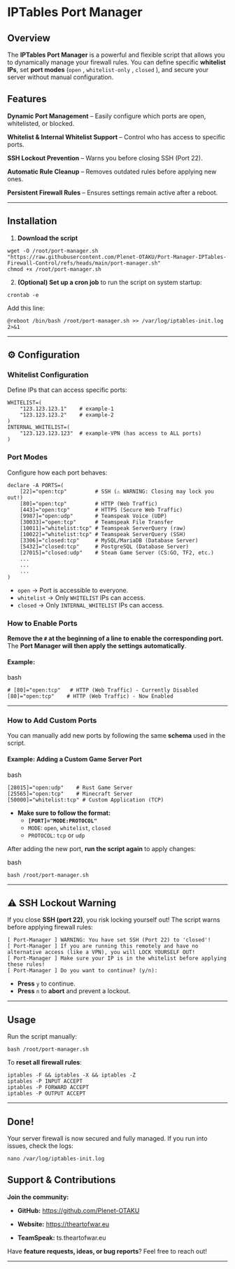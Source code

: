 # IPTables Port Manager 

## Overview

The **IPTables Port Manager** is a powerful and flexible script that allows you to dynamically manage your firewall rules. You can define specific **whitelist IPs**, set **port modes** (`open` , `whitelist-only` , `closed` ), and secure your server without manual configuration.

## Features

**Dynamic Port Management** – Easily configure which ports are open, whitelisted, or blocked.

**Whitelist & Internal Whitelist Support** – Control who has access to specific ports.

**SSH Lockout Prevention** – Warns you before closing SSH (Port 22).

**Automatic Rule Cleanup** – Removes outdated rules before applying new ones.

**Persistent Firewall Rules** – Ensures settings remain active after a reboot.

---

## Installation

1. **Download the script**

```
wget -O /root/port-manager.sh "https://raw.githubusercontent.com/Plenet-OTAKU/Port-Manager-IPTables-Firewall-Control/refs/heads/main/port-manager.sh"
chmod +x /root/port-manager.sh
```

2. **(Optional) Set up a cron job** to run the script on system startup:

```
crontab -e
```

Add this line:

```
@reboot /bin/bash /root/port-manager.sh >> /var/log/iptables-init.log 2>&1
```

---

## ⚙ Configuration

### Whitelist Configuration

Define IPs that can access specific ports:

```
WHITELIST=(
    "123.123.123.1"    # example-1
    "123.123.123.2"    # example-2
)
INTERNAL_WHITELIST=(
    "123.123.123.123"  # example-VPN (has access to ALL ports)
)
```

### Port Modes

Configure how each port behaves:

```
declare -A PORTS=(
    [22]="open:tcp"         # SSH (⚠ WARNING: Closing may lock you out!)
    [80]="open:tcp"         # HTTP (Web Traffic)
    [443]="open:tcp"        # HTTPS (Secure Web Traffic)
    [9987]="open:udp"       # Teamspeak Voice (UDP)
    [30033]="open:tcp"      # Teamspeak File Transfer
    [10011]="whitelist:tcp" # Teamspeak ServerQuery (raw)
    [10022]="whitelist:tcp" # Teamspeak ServerQuery (SSH)
    [3306]="closed:tcp"     # MySQL/MariaDB (Database Server)
    [5432]="closed:tcp"     # PostgreSQL (Database Server)
    [27015]="closed:udp"    # Steam Game Server (CS:GO, TF2, etc.)
    ...
    ...
    ...
)
```

* `open` → Port is accessible to everyone.
* `whitelist` → Only `WHITELIST` IPs can access.
* `closed` → Only `INTERNAL_WHITELIST` IPs can access.

### **How to Enable Ports**

**Remove the `#` at the beginning of a line to enable the corresponding port.**
The **Port Manager will then apply the settings automatically**.

#### Example:

bash

```
# [80]="open:tcp"   # HTTP (Web Traffic) - Currently Disabled
[80]="open:tcp"    # HTTP (Web Traffic) - Now Enabled
```

---

### **How to Add Custom Ports**

You can manually add new ports by following the same **schema** used in the script.

#### **Example: Adding a Custom Game Server Port**

bash

```
[28015]="open:udp"    # Rust Game Server
[25565]="open:tcp"    # Minecraft Server
[50000]="whitelist:tcp" # Custom Application (TCP)
```

* **Make sure to follow the format:**
  * **`[PORT]="MODE:PROTOCOL"`**
  * `MODE`: `open`, `whitelist`, `closed`
  * `PROTOCOL`: `tcp` or `udp`

After adding the new port, **run the script again** to apply changes:

bash

```
bash /root/port-manager.sh
```

---

## ⚠ SSH Lockout Warning

If you close **SSH (port 22)**, you risk locking yourself out! The script warns before applying firewall rules:

```
[ Port-Manager ] WARNING: You have set SSH (Port 22) to 'closed'!
[ Port-Manager ] If you are running this remotely and have no alternative access (like a VPN), you will LOCK YOURSELF OUT!
[ Port-Manager ] Make sure your IP is in the whitelist before applying these rules!
[ Port-Manager ] Do you want to continue? (y/n):
```

* **Press** `y` to continue.
* **Press** `n` to **abort** and prevent a lockout.

---

## Usage

Run the script manually:

```
bash /root/port-manager.sh
```

To **reset all firewall rules**:

```
iptables -F && iptables -X && iptables -Z
iptables -P INPUT ACCEPT
iptables -P FORWARD ACCEPT
iptables -P OUTPUT ACCEPT
```

---

## Done!

Your server firewall is now secured and fully managed. If you run into issues, check the logs:

```
nano /var/log/iptables-init.log

```

## Support & Contributions

**Join the community:**

* **GitHub:** https://github.com/Plenet-OTAKU

* **Website:** https://theartofwar.eu

* **TeamSpeak:** ts.theartofwar.eu

Have **feature requests, ideas, or bug reports**? Feel free to reach out!

---
